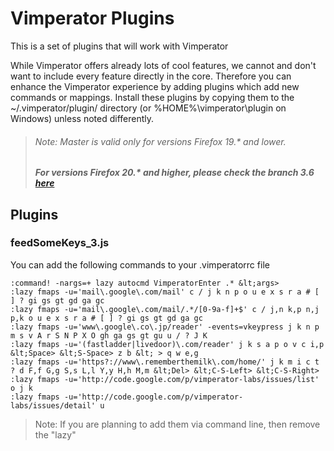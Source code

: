 # Vimperator Plugins

This is a set of plugins that will work with Vimperator

While Vimperator offers already lots of cool features, we cannot and don't want to include every feature directly in the core. Therefore you can enhance the Vimperator experience by adding plugins which add new commands or mappings. Install these plugins by copying them to the ~/.vimperator/plugin/ directory (or %HOME%\vimperator\plugin on Windows) unless noted differently.

> ###### Note: Master is valid only for versions Firefox 19.* and lower. 
> ##### For versions Firefox 20.* and higher, please check the branch 3.6 [here](https://github.com/vimpr/vimperator-plugins/tree/3.6)

## Plugins
### feedSomeKeys_3.js

You can add the following commands to your .vimperatorrc file


```
:command! -nargs=+ lazy autocmd VimperatorEnter .* &lt;args>
:lazy fmaps -u='mail\.google\.com/mail' c / j k n p o u e x s r a # [ ] ? gi gs gt gd ga gc
:lazy fmaps -u='mail\.google\.com/mail/.*/[0-9a-f]+$' c / j,n k,p n,j p,k o u e x s r a # [ ] ? gi gs gt gd ga gc
:lazy fmaps -u='www\.google\.co\.jp/reader' -events=vkeypress j k n p m s v A r S N P X O gh ga gs gt gu u / ? J K
:lazy fmaps -u='(fastladder|livedoor)\.com/reader' j k s a p o v c i,p &lt;Space> &lt;S-Space> z b &lt; > q w e,g
:lazy fmaps -u='https?://www\.rememberthemilk\.com/home/' j k m i c t ? d F,f G,g S,s L,l Y,y H,h M,m &lt;Del> &lt;C-S-Left> &lt;C-S-Right>
:lazy fmaps -u='http://code.google.com/p/vimperator-labs/issues/list' o j k
:lazy fmaps -u='http://code.google.com/p/vimperator-labs/issues/detail' u
```

> Note: If you are planning to add them via command line, then remove the "lazy"



